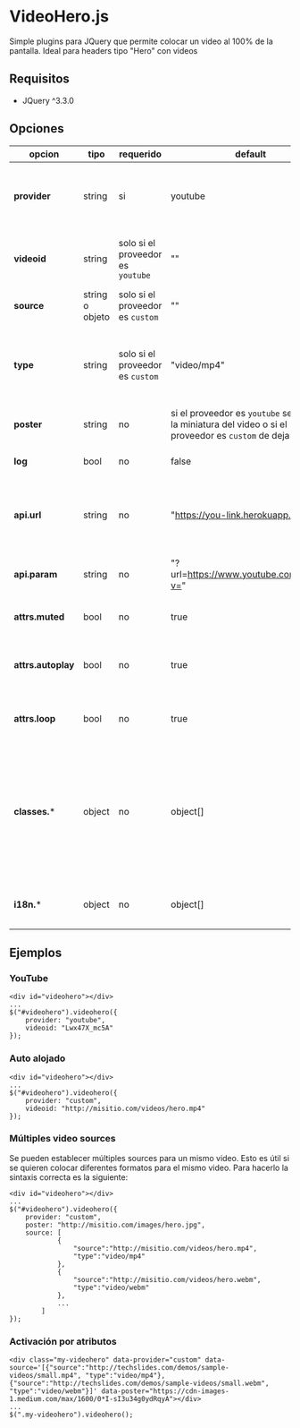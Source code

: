 # VideoHero.js
Simple plugins para JQuery que permite colocar un video al 100% de la pantalla. Ideal para headers tipo "Hero" con videos

## Requisitos
- JQuery ^3.3.0

## Opciones
| opcion | tipo | requerido |default | descripción |
|--|--|--|--|--|
| **provider** | string | si | youtube | Proveedor de la fuente del video. Valores validos: `youtube` y `custom` |
| **videoid** | string | solo si el proveedor es `youtube` | "" | ID del video de youtube. Generalmente se ve así: `Lwx47X_mc5A` |
| **source** | string o objeto | solo si el proveedor es `custom` | "" | Puede ser la url al video o bien un JSON |
| **type** | string | solo si el proveedor es `custom` | "video/mp4" | Formato de video por default. *No aplica si se pasa un objeto JSON a `source`.* |
| **poster** | string | no | si el proveedor es `youtube` se coloca la miniatura del video o si el proveedor es `custom` de deja vacío | Caratula del video. |
| **log** | bool | no | false | Habilita o deshabilita el log. |
| **api.url** | string | no | "https://you-link.herokuapp.com/" | Host de la API que se usará para optener los sources del video de Youtube. |
| **api.param** | string | no | "?url=https://www.youtube.com/watch?v=" | Parámetro en la cual se enviará el ID del video. |
| **attrs.muted** | bool | no | true | Reproduce el video con o sin sonido. |
| **attrs.autoplay** | bool | no | true | Reproduce el video al cargar la página (auto-reproducción). |
| **attrs.loop** | bool | no | true | Al finalizar el video lo vuelve a reproducir. |
| **classes.*** | object | no | object[] | Permite personalizar las clases de los elementos HTML generados. **OJO!:** Si se modifica los estilos predefinidos pueden dejar de funcionar. |
| **i18n.*** | object | no | object[] | Permite personalizar los textos generados. |

## Ejemplos
### YouTube

    <div id="videohero"></div>
    ...
    $("#videohero").videohero({
    	provider: "youtube",
    	videoid: "Lwx47X_mc5A"
    });
    
### Auto alojado

    <div id="videohero"></div>
    ...
    $("#videohero").videohero({
    	provider: "custom",
    	videoid: "http://misitio.com/videos/hero.mp4"
    });
    
### Múltiples video sources
Se pueden establecer múltiples sources para un mismo video. Esto es útil si se quieren colocar diferentes formatos para el mismo video. Para hacerlo la sintaxis correcta es la siguiente:

    <div id="videohero"></div>
    ...
    $("#videohero").videohero({
    	provider: "custom",
    	poster: "http://misitio.com/images/hero.jpg",
    	source: [
		    	{
		    		"source":"http://misitio.com/videos/hero.mp4",
		    		"type":"video/mp4"
		    	}, 
		    	{
		    		"source":"http://misitio.com/videos/hero.webm", 
		    		"type":"video/webm"
		    	},
		    	...
	    	]
    });
    
### Activación por atributos

    <div class="my-videohero" data-provider="custom" data-source='[{"source":"http://techslides.com/demos/sample-videos/small.mp4", "type":"video/mp4"}, {"source":"http://techslides.com/demos/sample-videos/small.webm", "type":"video/webm"}]' data-poster="https://cdn-images-1.medium.com/max/1600/0*I-sI3u34g0ydRqyA"></div>
    ...
    $(".my-videohero").videohero();

